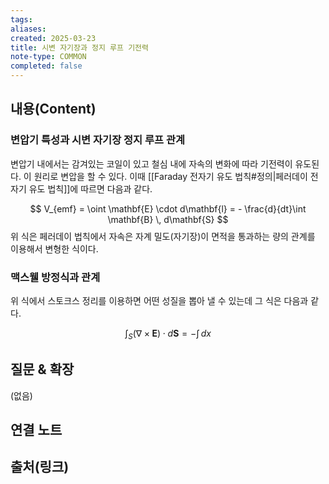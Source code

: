 ```yaml
---
tags:
aliases: 
created: 2025-03-23
title: 시변 자기장과 정지 루프 기전력
note-type: COMMON
completed: false
---
```


## 내용(Content)

### 변압기 특성과 시변 자기장 정지 루프 관계

변압기 내에서는 감겨있는 코일이 있고 철심 내에 자속의 변화에 따라 기전력이 유도된다. 이 원리로 변압을 할 수 있다. 이때 [[Faraday 전자기 유도 법칙#정의|페러데이 전자기 유도 법칙]]에 따르면 다음과 같다.

$$
V_{emf} = \oint \mathbf{E} \cdot d\mathbf{l} = - \frac{d}{dt}\int \mathbf{B} \, d\mathbf{S} 
$$
위 식은 페러데이 법칙에서 자속은 자계 밀도(자기장)이 면적을 통과하는 량의 관계를 이용해서 변형한 식이다.

### 맥스웰 방정식과 관계

위 식에서 스토크스 정리를 이용하면 어떤 성질을 뽑아 낼 수 있는데 그 식은 다음과 같다.

$$
\int _{S} (\nabla \times \mathbf{E}) \cdot d\mathbf{S} = -\int  \, dx  
$$

## 질문 & 확장

(없음)

## 연결 노트

## 출처(링크)


